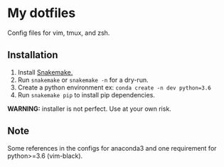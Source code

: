 # My dotfiles

Config files for vim, tmux, and zsh.

## Installation

1. Install [Snakemake.](https://snakemake.readthedocs.io/en/stable/getting_started/installation.html)
2. Run `snakemake` or `snakemake -n` for a dry-run.
3. Create a python environment ex: `conda create -n dev python=3.6`
4. Run `snakemake pip` to install pip dependencies.

**WARNING:** installer is not perfect. Use at your own risk.

## Note

Some references in the configs for anaconda3 and one requirement 
for python>=3.6 (vim-black).
